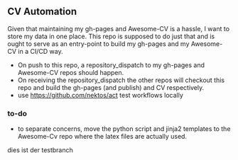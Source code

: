 ## CV Automation

Given that maintaining my gh-pages and Awesome-CV is a hassle, I want to store my data in one place. This repo is supposed to do just that and is ought to serve as an entry-point to build my gh-pages and my Awesome-CV in a CI/CD way.

- On push to this repo, a repository_dispatch to my gh-pages and Awesome-CV repos should happen.
- On receiving the repository_dispatch the other repos will checkout this repo and build the gh-pages (and publish) and CV respectively.
- use https://github.com/nektos/act test workflows locally

### to-do

- to separate concerns, move the python script and jinja2 templates to the Awesome-Cv repo where the latex files are actually used.

dies ist der testbranch